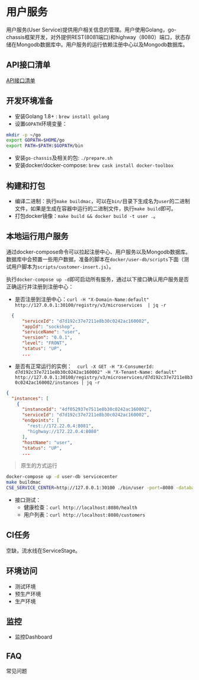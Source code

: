 # 用户服务

用户服务(User Service)提供用户相关信息的管理。用户使用Golang，go-chassis框架开发，对外提供REST(8081端口)和highway（8080）端口，状态存储在Mongodb数据库中。用户服务的运行依赖注册中心以及Mongodb数据库。

## API接口清单

 [API接口清单](http://microservices-demo.github.io/api/index?url=https://raw.githubusercontent.com/microservices-demo/user/master/apispec/user.json)

## 开发环境准备

* 安装Golang 1.8+ : `brew install golang`
* 设置`GOPATH`环境变量：
```bash
mkdir -p ~/go
export GOPATH=$HOME/go
export PATH=$PATH:$GOPATH/bin
```
* 安装`go-chassis`及相关的包: `./prepare.sh`
* 安装docker/docker-compose: `brew cask install docker-toolbox`

## 构建和打包

* 编译二进制：执行`make buildmac`，可以在`bin/`目录下生成名为`user`的二进制文件，如果是生成在容器中运行的二进制文件，执行`make build`即可。
* 打包docker镜像：`make build && docker build -t user .`。

## 本地运行用户服务

通过docker-compose命令可以拉起注册中心、用户服务以及Mongodb数据库。数据库中会预置一些用户数据，准备的脚本在`docker/user-db/scripts`下面（测试用户脚本为`scripts/customer-insert.js`）。

执行`docker-compose up -d`即可启动所有服务，通过以下接口确认用户服务是否正确运行并注册到注册中心：

* 是否注册到注册中心：`curl -H "X-Domain-Name:default" http://127.0.0.1:30100/registry/v3/microservices  | jq -r`

```json
  {
      "serviceId": "d7d192c37e7211e8b30c0242ac160002",
      "appId": "sockshop",
      "serviceName": "user",
      "version": "0.0.1",
      "level": "FRONT",
      "status": "UP",
      ...
```
* 是否有正常运行的实例：`  curl -X GET -H "X-ConsumerId: d7d192c37e7211e8b30c0242ac160002" -H "X-Tenant-Name: default" http://127.0.0.1:30100/registry/v3/microservices/d7d192c37e7211e8b30c0242ac160002/instances | jq -r`

```json
{
  "instances": [
    {
      "instanceId": "4df052937e7511e8b30c0242ac160002",
      "serviceId": "d7d192c37e7211e8b30c0242ac160002",
      "endpoints": [
        "rest://172.22.0.4:8081",
        "highway://172.22.0.4:8080"
      ],
      "hostName": "user",
      "status": "UP",
      ...
```
> 原生的方式运行
```bash
docker-compose up -d user-db servicecenter
make buildmac
CSE_SERVICE_CENTER=http://127.0.0.1:30100 ./bin/user -port=8080 -database=mongodb -mongo-host=localhost:27017
```

* 接口测试：
    * 健康检查：`curl http://localhost:8080/health`
    * 用户列表：`curl http://localhost:8080/customers`

## CI任务

空缺，流水线在ServiceStage。

## 环境访问

 * 测试环境
 * 预生产环境
 * 生产环境

## 监控

* 监控Dashboard

## FAQ

常见问题

